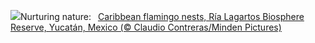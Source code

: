 ![](https://www.bing.com/th?id=OHR.YucatanBiosphere_EN-US4019968428_UHD.jpg&w=1000)Nurturing nature:&nbsp;&ensp;[Caribbean flamingo nests, Ría Lagartos Biosphere Reserve, Yucatán, Mexico (© Claudio Contreras/Minden Pictures)](https://www.bing.com/th?id=OHR.YucatanBiosphere_EN-US4019968428_UHD.jpg)
<br><br/>
